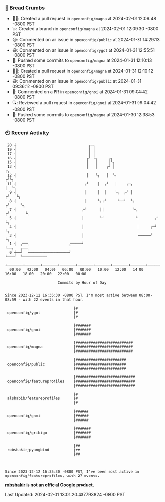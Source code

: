 ### 🍞 Bread Crumbs

 * ✍🏼: Created a pull request in `openconfig/magna` at 2024-02-01 12:09:48 -0800 PST
 * 💥: Created a branch in `openconfig/magna` at 2024-02-01 12:09:30 -0800 PST
 * 😃: Commented on an issue in `openconfig/public` at 2024-01-31 14:29:13 -0800 PST
 * 😃: Commented on an issue in `openconfig/ygot` at 2024-01-31 12:55:51 -0800 PST
 * 🚢: Pushed some commits to `openconfig/magna` at 2024-01-31 12:10:13 -0800 PST
 * ✍🏼: Created a pull request in `openconfig/magna` at 2024-01-31 12:10:12 -0800 PST
 * 😃: Commented on an issue in `openconfig/public` at 2024-01-31 09:36:12 -0800 PST
 * 💬: Commented on a PR in  `openconfig/gnoi` at 2024-01-31 09:04:42 -0800 PST
 * 🔍: Reviewed a pull request in  `openconfig/gnoi` at 2024-01-31 09:04:42 -0800 PST
 * 🚢: Pushed some commits to `openconfig/magna` at 2024-01-30 12:38:53 -0800 PST

### 🕘 Recent Activity
```
 20 ┼                                 ╭─╮
 19 ┤                                 │ │
 17 ┤                                 │ │
 16 ┤                                ╭╯ ╰╮     ╭╮
 15 ┤                                │   │     │╰╮
 13 ┤                                │   │    ╭╯ │                       ╭╮
 12 ┤                                │   ╰╮   │  ╰╮                     ╭╯╰╮
 11 ┤                               ╭╯    │  ╭╯   │    ╭─╮              │  ╰╮
  9 ┤                               │     │  │    ╰╮  ╭╯ │             ╭╯   ╰╮
  8 ┤                               │     ╰╮╭╯     ╰──╯  ╰╮           ╭╯     ╰╮
  7 ┤                              ╭╯      ││             ╰╮         ╭╯       ╰╮
  5 ┤                              │       ╰╯              ╰╮       ╭╯         ╰╮
  4 ┤                              │                        │     ╭─╯           ╰╮
  3 ┤                              │                        ╰─────╯              ╰╮
  1 ┤  ╭──╮                  ╭─────╯                                              ╰──╮   ╭──╮
  0 ┼──╯  ╰──────────────────╯                                                       ╰───╯  ╰───────────
    +───────+───────+───────+───────+───────+───────+───────+───────+───────+───────+───────+───────+────
  00:00   02:00   04:00   06:00   08:00   10:00   12:00   14:00   16:00   18:00   20:00   22:00   00:00   

						Commits by Hour of Day


Since 2023-12-12 16:35:30 -0800 PST, I'm most active between 08:00-08:59 - with 22 events in that hour.

```



```
                               |#
 openconfig/ygot               |#
                               |#

                               |#######
 openconfig/gnoi               |#######
                               |#######

                               |##########################
 openconfig/magna              |##########################
                               |##########################

                               |#######################
 openconfig/public             |#######################
                               |#######################

                               |###########################
 openconfig/featureprofiles    |###########################
                               |###########################

                               |#
 alshabib/featureprofiles      |#
                               |#

                               |######
 openconfig/gnmi               |######
                               |######

                               |#######
 openconfig/gribigo            |#######
                               |#######

                               |##
 robshakir/pyangbind           |##
                               |##



Since 2023-12-12 16:35:30 -0800 PST, I've been most active in openconfig/featureprofiles, with 27 events.

```
**[robshakir](mailto:robjs@google.com) is not an official Google product.**  


Last Updated: 2024-02-01 13:01:20.487793824 -0800 PST
